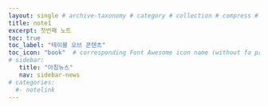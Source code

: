 ```yaml
---
layout: single # archive-taxonomy # category # collection # compress # default # home # posts # tag # splash # search # single
title: note1
excerpt: 첫번째 노트
toc: true
toc_label: "테이블 오브 콘텐츠"
toc_icon: "book"  # corresponding Font Awesome icon name (without fa prefix)
# sidebar:
   title: "아침뉴스"
   nav: sidebar-news
# categories:
  #- notelink
---
```

